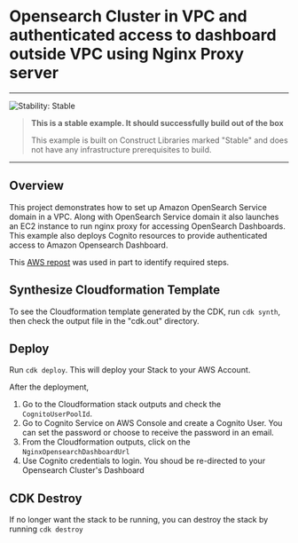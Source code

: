 # Opensearch Cluster in VPC and authenticated access to dashboard outside VPC using Nginx Proxy server
<!--BEGIN STABILITY BANNER-->
---

![Stability: Stable](https://img.shields.io/badge/stability-Stable-success.svg?style=for-the-badge)

> **This is a stable example. It should successfully build out of the box**
>
> This example is built on Construct Libraries marked "Stable" and does not have any infrastructure prerequisites to build.

---
<!--END STABILITY BANNER-->

## Overview

This project demonstrates how to set up Amazon OpenSearch Service domain in a VPC. Along with OpenSearch Service domain it also launches an EC2 instance to run nginx proxy for accessing OpenSearch Dashboards.
This example also deploys Cognito resources to provide authenticated access to Amazon Opensearch Dashboard.


This [AWS repost](https://repost.aws/knowledge-center/opensearch-outside-vpc-nginx) was used in part to identify required steps.

## Synthesize Cloudformation Template

To see the Cloudformation template generated by the CDK, run `cdk synth`, then check the output file in the "cdk.out" directory.

## Deploy

Run `cdk deploy`. This will deploy your Stack to your AWS Account.

After the deployment,
1. Go to the Cloudformation stack outputs and check the `CognitoUserPoolId`.
2. Go to Cognito Service on AWS Console and create a Cognito User. You can set the password or choose to receive the password in an email.
3. From the Cloudformation outputs, click on the `NginxOpensearchDashboardUrl`
4. Use Cognito credentials to login. You shoud be re-directed to your Opensearch Cluster's Dashboard


## CDK Destroy

If no longer want the stack to be running, you can destroy the stack by running `cdk destroy`

